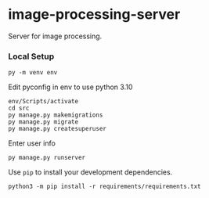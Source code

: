# image-processing-server
Server for image processing.

### Local Setup

```console
py -m venv env
```
Edit pyconfig in env to use python 3.10

```console
env/Scripts/activate
cd src
py manage.py makemigrations
py manage.py migrate
py manage.py createsuperuser
```
Enter user info

```console
py manage.py runserver
```

Use `pip` to install your development dependencies.

```console
python3 -m pip install -r requirements/requirements.txt
```
